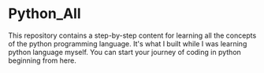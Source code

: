 # Python_All
This repository contains a step-by-step content for learning all the concepts of the python programming language. It's what I built while I was learning python language myself. You can start your journey of coding in python beginning from here. 
